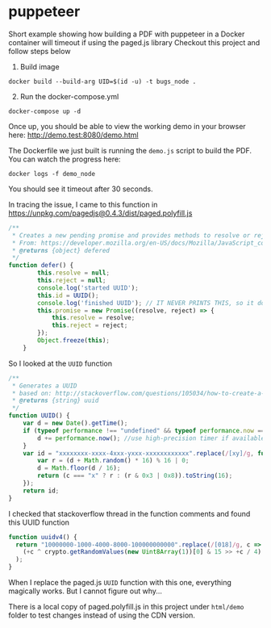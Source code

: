 # puppeteer

Short example showing how building a PDF with puppeteer in a Docker container will timeout if using the paged.js library
Checkout this project and follow steps below

1. Build image
````shell
docker build --build-arg UID=$(id -u) -t bugs_node .
````
2.  Run the docker-compose.yml
````shell
docker-compose up -d
````

Once up, you should be able to view the working demo in your browser here: http://demo.test:8080/demo.html

The Dockerfile we just built is running the `demo.js` script to build the PDF. You can watch the progress here:

````shell
docker logs -f demo_node
````
You should see it timeout after 30 seconds.

In tracing the issue, I came to this function in https://unpkg.com/pagedjs@0.4.3/dist/paged.polyfill.js

````javascript
/**
 * Creates a new pending promise and provides methods to resolve or reject it.
 * From: https://developer.mozilla.org/en-US/docs/Mozilla/JavaScript_code_modules/Promise.jsm/Deferred#backwards_forwards_compatible
 * @returns {object} defered
 */
function defer() {
        this.resolve = null;
        this.reject = null;
        console.log('started UUID');
        this.id = UUID();
        console.log('finished UUID'); // IT NEVER PRINTS THIS, so it doesn't get passed UUID in Docker
        this.promise = new Promise((resolve, reject) => {
            this.resolve = resolve;
            this.reject = reject;
        });
        Object.freeze(this);
    }
````

So I looked at the `UUID` function
````javascript
/**
 * Generates a UUID
 * based on: http://stackoverflow.com/questions/105034/how-to-create-a-guid-uuid-in-javascript
 * @returns {string} uuid
 */
function UUID() {
    var d = new Date().getTime();
    if (typeof performance !== "undefined" && typeof performance.now === "function") {
        d += performance.now(); //use high-precision timer if available
    }
    var id = "xxxxxxxx-xxxx-4xxx-yxxx-xxxxxxxxxxxx".replace(/[xy]/g, function (c) {
        var r = (d + Math.random() * 16) % 16 | 0;
        d = Math.floor(d / 16);
        return (c === "x" ? r : (r & 0x3 | 0x8)).toString(16);
    });
    return id;
}
````

I checked that stackoverflow thread in the function comments and found this UUID function
````javascript
function uuidv4() {
  return "10000000-1000-4000-8000-100000000000".replace(/[018]/g, c =>
    (+c ^ crypto.getRandomValues(new Uint8Array(1))[0] & 15 >> +c / 4).toString(16)
  );
}
````

When I replace the paged.js `UUID` function with this one, everything magically works. But I cannot figure out why...

There is a local copy of paged.polyfill.js in this project under `html/demo` folder to test changes instead of using the CDN version.